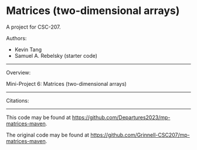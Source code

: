 # Matrices (two-dimensional arrays)

A project for CSC-207.

Authors:

* Kevin Tang
* Samuel A. Rebelsky (starter code)

---

Overview:

Mini-Project 6: Matrices (two-dimensional arrays)

---

Citations:

---

This code may be found at <https://github.com/Departures2023/mp-matrices-maven>.

The original code may be found at <https://github.com/Grinnell-CSC207/mp-matrices-maven>.
